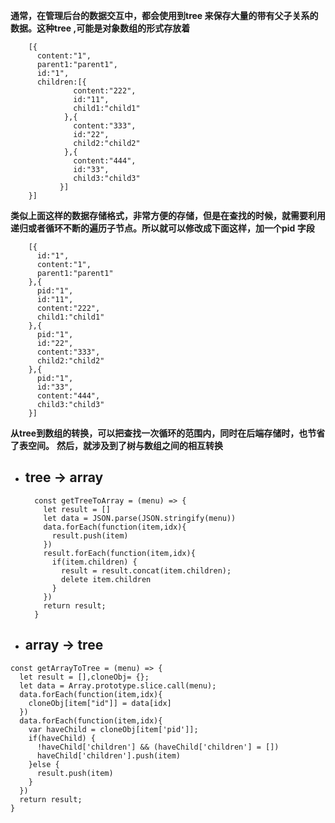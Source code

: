 **通常，在管理后台的数据交互中，都会使用到tree 来保存大量的带有父子关系的数据。这种tree ,可能是对象数组的形式存放着**
```
    [{
      content:"1",
      parent1:"parent1",
      id:"1",
      children:[{
              content:"222",
              id:"11",
              child1:"child1"
            },{
              content:"333",
              id:"22",
              child2:"child2"
            },{
              content:"444",
              id:"33",
              child3:"child3"
           }]
    }]
```

**类似上面这样的数据存储格式，非常方便的存储，但是在查找的时候，就需要利用递归或者循环不断的遍历子节点。所以就可以修改成下面这样，加一个pid 字段**
```
    [{
      id:"1",
      content:"1",
      parent1:"parent1"
    },{
      pid:"1",
      id:"11",
      content:"222",
      child1:"child1"
    },{
      pid:"1",
      id:"22",
      content:"333",
      child2:"child2"
    },{
      pid:"1",
      id:"33",
      content:"444",
      child3:"child3"
    }]
```
**从tree到数组的转换，可以把查找一次循环的范围内，同时在后端存储时，也节省了表空间。**
**然后，就涉及到了树与数组之间的相互转换**

- ## tree -> array ##
  ```
    const getTreeToArray = (menu) => {
      let result = []
      let data = JSON.parse(JSON.stringify(menu))
      data.forEach(function(item,idx){
        result.push(item)
      })
      result.forEach(function(item,idx){
        if(item.children) {
          result = result.concat(item.children);
          delete item.children
        }
      })
      return result;
    }
  ```

- ## array -> tree ##  
 ```
 const getArrayToTree = (menu) => {
   let result = [],cloneObj= {};
   let data = Array.prototype.slice.call(menu);
   data.forEach(function(item,idx){
     cloneObj[item["id"]] = data[idx]
   })
   data.forEach(function(item,idx){
     var haveChild = cloneObj[item['pid']];
     if(haveChild) {
       !haveChild['children'] && (haveChild['children'] = [])
       haveChild['children'].push(item)
     }else {
       result.push(item)
     }
   })
   return result;
 }

 ```
